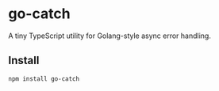 # go-catch

A tiny TypeScript utility for Golang-style async error handling.

## Install

```
npm install go-catch
```